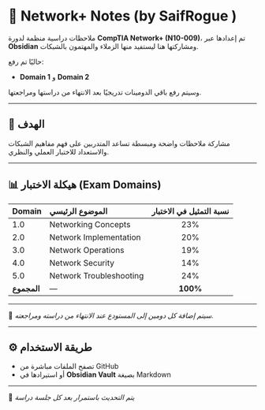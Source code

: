 # 📡 Network+ Notes (by SaifRogue )

ملاحظات دراسية منظمة لدورة **CompTIA Network+ (N10-009)**، تم إعدادها عبر **Obsidian** ومشاركتها هنا ليستفيد منها الزملاء والمهتمون بالشبكات.

حاليًا تم رفع:
- **Domain 1** و **Domain 2**

وسيتم رفع باقي الدومينات تدريجيًا بعد الانتهاء من دراستها ومراجعتها.

---

## 🎯 الهدف
مشاركة ملاحظات واضحة ومبسطة تساعد المتدربين على فهم مفاهيم الشبكات والاستعداد للاختبار العملي والنظري.

---
## 📊 هيكلة الاختبار (Exam Domains)

| Domain | الموضوع الرئيسي | نسبة التمثيل في الاختبار |
|:-------|:----------------|:-------------------------:|
| 1.0 | Networking Concepts | 23% |
| 2.0 | Network Implementation | 20% |
| 3.0 | Network Operations | 19% |
| 4.0 | Network Security | 14% |
| 5.0 | Network Troubleshooting | 24% |
| **المجموع** | — | **100%** |

---

📘 *سيتم إضافة كل دومين إلى المستودع عند الانتهاء من دراسته ومراجعته.*

---

## ⚙️ طريقة الاستخدام
- تصفح الملفات مباشرة من GitHub  
- أو استيرادها في **Obsidian Vault** بصيغة Markdown

---

📅 *يتم التحديث باستمرار بعد كل جلسة دراسة*
